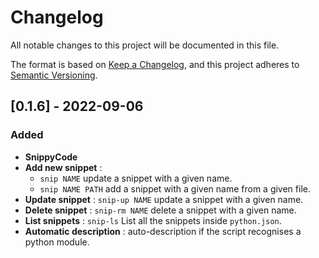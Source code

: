 # Changelog
All notable changes to this project will be documented in this file.

The format is based on [Keep a Changelog](https://keepachangelog.com/en/1.0.0/),
and this project adheres to [Semantic Versioning](https://semver.org/spec/v2.0.0.html).

## [0.1.6] - 2022-09-06
### Added
- **SnippyCode**
- **Add new snippet** :
  -  `snip NAME` update a snippet with a given name.
  -  `snip NAME PATH` add a snippet with a given name from a given file.
- **Update snippet** : `snip-up NAME` update a snippet with a given name.
- **Delete snippet** : `snip-rm NAME` delete a snippet with a given name.
- **List snippets** : `snip-ls` List all the snippets inside `python.json`.
- **Automatic description** : auto-description if the script recognises a python module.

<!--
## [0.0.0] - YYYY-MM-DD

### Added
- **Feature** : description of the new feature.

### Changed
- **Change** : description of the change in the existing functionality.

### Deprecated
- **Feature** : description of the deprecated feature and why it's considered deprecated and it's going to be removed.

### Removed
- **Feature** : description of the feature removed and why it was removed.

### Fixed 
- **Bug** : description of the bug fixed and how it was fixed.

### Security
- **Vulnerability** : description of the vulnerability.
-->
